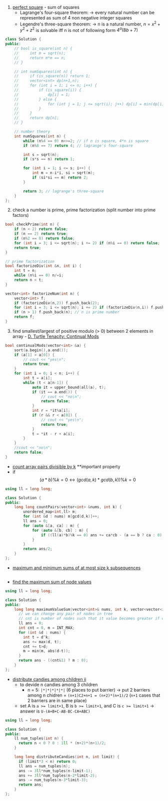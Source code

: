 1. [perfect square](https://leetcode.com/problems/perfect-squares/) - sum of squares
	- Lagrange's four-square theorem:
		-> every natural number can be represented as sum of 4 non negative integer squares
	- Legendre's three-square theorem:
		-> n is a natural number, $n=x^2+y^2+z^2$ is solvable iff n is not of following form $4^a(8b+7)$
```cpp
class Solution {
public:
	// bool is_square(int n) {
    //     int m = sqrt(n);
    //     return m*m == n;
    // }

    // int numSquares(int n) {
    //     if (is_square(n)) return 1;
    //     vector<int> dp(n+1,n);
    //     for (int i = 1; i <= n; i++) {
    //         if (is_square(i)) {
    //             dp[i] = 1;
    //         } else {
    //             for (int j = 1; j <= sqrt(i); j++) dp[i] = min(dp[i], dp[i-j*j] + 1);
    //         }
    //     }
    //     return dp[n];
    // }

	// number theory
    int numSquares(int n) {
        while (n%4 == 0) n>>=2; // if n is square, 4*n is square
        if (n%8 == 7) return 4; // lagrange's four-square

        int s = sqrt(n);
        if (s*s == n) return 1;

        for (int i = 1; i <= s; i++) {
            int m = n-i*i, si = sqrt(m);
            if (si*si == m) return 2;
        }

        return 3; // lagrange's three-square
    }
};
```
2. check a number is prime, prime factorization (split number into prime factors)
```cpp
bool checkPrime(int n) {
    if (n < 2) return false;
    if (n == 2) return true;
    if (n%2 == 0) return false;
    for (int i = 3; i <= sqrt(n); i += 2) if (n%i == 0) return false;
    return true;
}

// prime factorization
bool factorizeDiv(int &n, int i) {
	int t = n;
	while (n%i == 0) n/=i;
	return n < t;
}

vector<int> factorizeNum(int n) {
	vector<int> f;
	if (factorizeDiv(n,2)) f.push_back(2);
	for (int i = 3; i <= sqrt(n); i += 2) if (factorizeDiv(n,i)) f.push_back(i);
	if (n > 1) f.push_back(n); // n is prime number
	return f;
}
```
3. find smallest/largest of positive modulo (> 0) between 2 elements in array - [D. Turtle Tenacity: Continual Mods](https://codeforces.com/contest/1933/problem/D)
```cpp
bool continualMods(vector<int> &a) {
	sort(a.begin(),a.end());
    if (a[1] > a[0]) {
        // cout << "yes\n";
        return true;
    }
    for (int i = 0; i < n; i++) {
        int t = a[i];
        while (t < a[n-1]) {
            auto it = upper_bound(all(a), t);
            if (it == a.end()) {
                // cout << "no\n";
                return false;
            }
            int r = *it%a[i];
            if (r && r < a[0]) {
                // cout << "yes\n";
                return true;
            }
            t = *it - r + a[i];
        }
    }
    //cout << "no\n";
    return false;
}
```
- [count array pairs divisible by k](https://leetcode.com/problems/count-array-pairs-divisible-by-k/description/)
**important property
- if $$(a*b)\%k=0 \leftrightarrow (gcd(a,k)*gcd(b,k))\%k=0$$
```cpp
using ll = long long;

class Solution {
public:
	long long countPairs(vector<int> &nums, int k) {
		unordered_map<int,ll> m;
		for (int &d : nums) m[gcd(d,k)]++;
		ll ans = 0;
		for (auto &[a, ca] : m) {
			for (auto &[b, cb] : m) {
				if ((ll(a)*b)%k == 0) ans += ca*cb - (a == b ? ca : 0);
			}
		}
		return ans/2;
	}
};
```
- [maximum and minimum sums of at most size k subsequences](https://leetcode.com/problems/maximum-and-minimum-sums-of-at-most-size-k-subsequences/description/)
```cpp

```
- [find the maximum sum of node values](https://leetcode.com/problems/find-the-maximum-sum-of-node-values)
```cpp
using ll = long long;

class Solution {
public:
    long long maximumValueSum(vector<int>& nums, int k, vector<vector<int>>& edges) {
	  // we can change any pair of nodes in tree
      // cnt is number of nodes such that it value becomes greater if we change, if cnt is odd, m is smallest decrement value
      ll ans = 0;
      int cnt = 0, m = INT_MAX;
      for (int &d : nums) {
        int t = d^k;
        ans += max(d, t);
        cnt += t>d;
        m = min(m, abs(d-t));
      }
      return ans - ((cnt&1) ? m : 0);
    }
};
```
- [distribute candies among children ii](https://leetcode.com/problems/distribute-candies-among-children-ii)
	- to devide n candies among 3 children
		- n = 5: `|*|*|*|*|*|` (6 places to put barrier) -> put 2 barriers among n chidren = `(n+1)C2+n+1 = (n+2)*(n+1)/2` (`n+1` cases that 2 barriers are in same place)
	- set A is `a >= limit+1`, B is `b >= limit+1`, and C is `c >= limit+1` -> answer is `U-(A+B+C-AB-BC-CA+ABC)`
```cpp
using ll = long long;

class Solution {
public:
    ll num_tuples(int n) {
      return n < 0 ? 0 : 1ll * (n+2)*(n+1)/2;
    }

    long long distributeCandies(int n, int limit) {
      if (limit*3 < n) return 0;
      ll ans = num_tuples(n);
      ans -= 3ll*num_tuples(n-limit-1);
      ans += 3ll*num_tuples(n-2*limit-2);
      ans -= num_tuples(n-3*limit-3);
      return ans;
    }
};
```